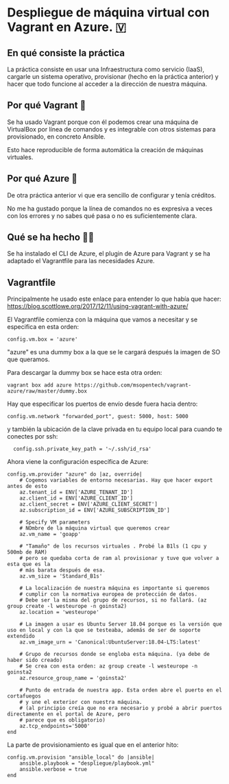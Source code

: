 # Despliegue de máquina virtual con Vagrant en Azure. 🇻

## En qué consiste la práctica

La práctica consiste en usar una Infraestructura como servicio (IaaS), cargarle un sistema operativo, provisionar (hecho en la práctica anterior) y hacer que todo funcione al acceder a la dirección de nuestra máquina.

## Por qué Vagrant 🤔

Se ha usado Vagrant porque con él podemos crear una máquina de VirtualBox por línea de comandos y es integrable con otros sistemas para provisionado, en concreto Ansible.

Esto hace reproducible de forma automática la creación de máquinas virtuales.

## Por qué Azure 🤔

De otra práctica anterior vi que era sencillo de configurar y tenía créditos. 

No me ha gustado porque la línea de comandos no es expresiva a veces con los errores y no sabes qué pasa o no es suficientemente clara.

## Qué se ha hecho 🤷‍♂️

Se ha instalado el CLI de Azure, el plugin de Azure para Vagrant y se ha adaptado el Vagrantfile para las necesidades Azure.

## Vagrantfile

Principalmente he usado este enlace para entender lo que había que hacer: https://blog.scottlowe.org/2017/12/11/using-vagrant-with-azure/

El Vagrantfile comienza con la máquina que vamos a necesitar y se especifica en esta orden:

    config.vm.box = 'azure'

"azure" es una dummy box a la que se le cargará después la imagen de SO que queramos.

Para descargar la dummy box se hace esta otra orden:

    vagrant box add azure https://github.com/msopentech/vagrant-azure/raw/master/dummy.box

Hay que especificar los puertos de envío desde fuera hacia dentro:

    config.vm.network "forwarded_port", guest: 5000, host: 5000
  
y también la ubicación de la clave privada en tu equipo local para cuando te conectes por ssh:

      config.ssh.private_key_path = '~/.ssh/id_rsa'

Ahora viene la configuración específica de Azure:

    config.vm.provider "azure" do |az, override|
        # Cogemos variables de entorno necesarias. Hay que hacer export antes de esto
        az.tenant_id = ENV['AZURE_TENANT_ID']
        az.client_id = ENV['AZURE_CLIENT_ID']
        az.client_secret = ENV['AZURE_CLIENT_SECRET']
        az.subscription_id = ENV['AZURE_SUBSCRIPTION_ID']
        
        # Specify VM parameters
        # NOmbre de la máquina virtual que queremos crear
        az.vm_name = 'goapp'
        
        # "Tamaño" de los recursos virtuales . Probé la B1ls (1 cpu y 500mb de RAM)
        # pero se quedaba corta de ram al provisionar y tuve que volver a esta que es la
        # más barata después de esa.
        az.vm_size = 'Standard_B1s'
        
        # La localización de nuestra máquina es importante si queremos 
        # cumplir con la normativa europea de protección de datos.
        # Debe ser la misma del grupo de recursos, si no fallará. (az group create -l westeurope -n goinsta2)
        az.location = 'westeurope'
        
        # La imagen a usar es Ubuntu Server 18.04 porque es la versión que uso en local y con la que se testeaba, además de ser de soporte extendido
        az.vm_image_urn = 'Canonical:UbuntuServer:18.04-LTS:latest'
        
        # Grupo de recursos donde se engloba esta máquina. (ya debe de haber sido creado)
        # Se crea con esta orden: az group create -l westeurope -n goinsta2
        az.resource_group_name = 'goinsta2'

        # Punto de entrada de nuestra app. Esta orden abre el puerto en el cortafuegos
        # y une el exterior con nuestra máquina.
        # (al principio creía que no era necesario y probé a abrir puertos directamente en el portal de Azure, pero
        # parece que es obligatorio)
        az.tcp_endpoints='5000'
    end

La parte de provisionamiento es igual que en el anterior hito:

    config.vm.provision "ansible_local" do |ansible|
        ansible.playbook = "despliegue/playbook.yml"
        ansible.verbose = true
    end

